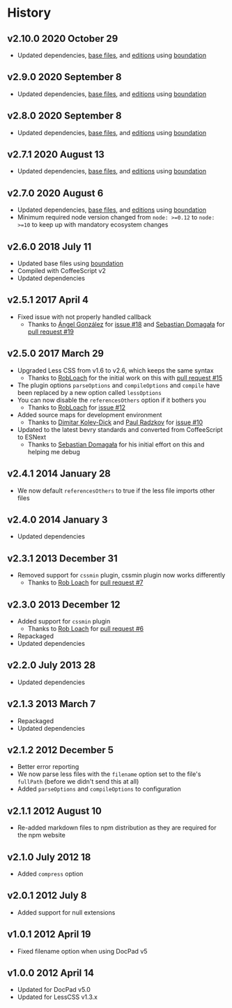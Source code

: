 # History

## v2.10.0 2020 October 29

-   Updated dependencies, [base files](https://github.com/bevry/base), and [editions](https://editions.bevry.me) using [boundation](https://github.com/bevry/boundation)

## v2.9.0 2020 September 8

-   Updated dependencies, [base files](https://github.com/bevry/base), and [editions](https://editions.bevry.me) using [boundation](https://github.com/bevry/boundation)

## v2.8.0 2020 September 8

-   Updated dependencies, [base files](https://github.com/bevry/base), and [editions](https://editions.bevry.me) using [boundation](https://github.com/bevry/boundation)

## v2.7.1 2020 August 13

-   Updated dependencies, [base files](https://github.com/bevry/base), and [editions](https://editions.bevry.me) using [boundation](https://github.com/bevry/boundation)

## v2.7.0 2020 August 6

-   Updated dependencies, [base files](https://github.com/bevry/base), and [editions](https://editions.bevry.me) using [boundation](https://github.com/bevry/boundation)
-   Minimum required node version changed from `node: >=0.12` to `node: >=10` to keep up with mandatory ecosystem changes

## v2.6.0 2018 July 11

-   Updated base files using [boundation](https://github.com/bevry/boundation)
-   Compiled with CoffeeScript v2
-   Updated dependencies

## v2.5.1 2017 April 4

-   Fixed issue with not properly handled callback
    -   Thanks to [Ángel González](https://github.com/Aglezabad) for [issue #18](https://github.com/docpad/docpad-plugin-less/issues/18) and [Sebastian Domagała](https://github.com/sdomagala) for [pull request #19](https://github.com/docpad/docpad-plugin-less/pull/19)

## v2.5.0 2017 March 29

-   Upgraded Less CSS from v1.6 to v2.6, which keeps the same syntax
    -   Thanks to [RobLoach](https://github.com/RobLoach) for the initial work on this with [pull request #15](https://github.com/docpad/docpad-plugin-less/pull/15)
-   The plugin options `parseOptions` and `compileOptions` and `compile` have been replaced by a new option called `lessOptions`
-   You can now disable the `referencesOthers` option if it bothers you
    -   Thanks to [RobLoach](https://github.com/RobLoach) for [issue #12](https://github.com/docpad/docpad-plugin-less/pull/12)
-   Added source maps for development environment
    -   Thanks to [Dimitar Kolev-Dick](https://github.com/dimitarkolev) and [Paul Radzkov](https://github.com/paulradzkov) for [issue #10](https://github.com/docpad/docpad-plugin-less/issues/10)
-   Updated to the latest bevry standards and converted from CoffeeScript to ESNext
    -   Thanks to [Sebastian Domagała](https://github.com/sdomagala) for his initial effort on this and helping me debug

## v2.4.1 2014 January 28

-   We now default `referencesOthers` to true if the less file imports other files

## v2.4.0 2014 January 3

-   Updated dependencies

## v2.3.1 2013 December 31

-   Removed support for `cssmin` plugin, cssmin plugin now works differently
    -   Thanks to [Rob Loach](https://github.com/RobLoach) for [pull request #7](https://github.com/docpad/docpad-plugin-less/pull/7)

## v2.3.0 2013 December 12

-   Added support for `cssmin` plugin
    -   Thanks to [Rob Loach](https://github.com/RobLoach) for [pull request #6](https://github.com/docpad/docpad-plugin-less/pull/6)
-   Repackaged
-   Updated dependencies

## v2.2.0 July 2013 28

-   Updated dependencies

## v2.1.3 2013 March 7

-   Repackaged
-   Updated dependencies

## v2.1.2 2012 December 5

-   Better error reporting
-   We now parse less files with the `filename` option set to the file's `fullPath` (before we didn't send this at all)
-   Added `parseOptions` and `compileOptions` to configuration

## v2.1.1 2012 August 10

-   Re-added markdown files to npm distribution as they are required for the npm website

## v2.1.0 July 2012 18

-   Added `compress` option

## v2.0.1 2012 July 8

-   Added support for null extensions

## v1.0.1 2012 April 19

-   Fixed filename option when using DocPad v5

## v1.0.0 2012 April 14

-   Updated for DocPad v5.0
-   Updated for LessCSS v1.3.x
